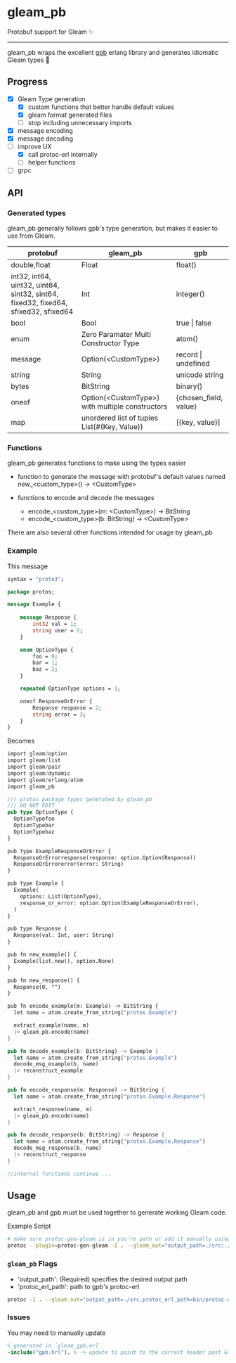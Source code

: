 # gleam_pb

Protobuf support for Gleam ✨

---

gleam_pb wraps the excellent [gpb](https://github.com/tomas-abrahamsson/gpb) erlang library and generates idiomatic Gleam types 🤘

## Progress

- [X] Gleam Type generation
  - [X] custom functions that better handle default values
  - [X] gleam format generated files
  - [ ] stop including unnecessary imports
- [X] message encoding
- [X] message decoding
- [ ] improve UX
  - [X] call protoc-erl internally
  - [ ] helper functions
- [ ] grpc

## API

### Generated types

gleam_pb generally follows gpb's type generation, but makes it easier to use from Gleam.

| protobuf | gleam_pb | gpb |
|---|---|---|
| double,float | Float | float() |
| int32, int64, uint32, uint64, sint32, sint64, fixed32, fixed64, sfixed32, sfixed64 | Int | integer() |
| bool | Bool | true \| false |
| enum | Zero Paramater Multi Constructor Type | atom() |
| message | Option(\<CustomType\>) | record \| undefined |
| string | String | unicode string |
| bytes | BitString | binary() |
| oneof | Option(\<CustomType\>) with multiple constructors | {chosen_field, value} |
| map | unordered list of tuples List(#(Key, Value)) | [{key, value}] |

### Functions

gleam_pb generates functions to make using the types easier

- function to generate the message with protobuf's default values named new_\<custom_type\>() -> \<CustomType\>

- functions to encode and decode the messages
  - encode_\<custom_type\>(m: \<CustomType\>) -> BitString
  - encode_\<custom_type\>(b: BitString) -> \<CustomType\>

There are also several other functions intended for usage by gleam_pb

### Example

This message

```protobuf
syntax = "proto3";

package protos;

message Example {
    
    message Response {
        int32 val = 1;
        string user = 2;
    }

    enum OptionType {
        foo = 0;
        bar = 1;
        baz = 2;
    }

    repeated OptionType options = 1;

    oneof ResponseOrError {
        Response response = 2;
        string error = 3;
    }
}
```

Becomes

```rust
import gleam/option
import gleam/list
import gleam/pair
import gleam/dynamic
import gleam/erlang/atom
import gleam_pb

/// protos package types generated by gleam_pb
/// DO NOT EDIT
pub type OptionType {
  OptionTypefoo
  OptionTypebar
  OptionTypebaz
}

pub type ExampleResponseOrError {
  ResponseOrErrorresponse(response: option.Option(Response))
  ResponseOrErrorerror(error: String)
}

pub type Example {
  Example(
    options: List(OptionType),
    response_or_error: option.Option(ExampleResponseOrError),
  )
}

pub type Response {
  Response(val: Int, user: String)
}

pub fn new_example() {
  Example(list.new(), option.None)
}

pub fn new_response() {
  Response(0, "")
}

pub fn encode_example(m: Example) -> BitString {
  let name = atom.create_from_string("protos.Example")

  extract_example(name, m)
  |> gleam_pb.encode(name)
}

pub fn decode_example(b: BitString) -> Example {
  let name = atom.create_from_string("protos.Example")
  decode_msg_example(b, name)
  |> reconstruct_example
}

pub fn encode_response(m: Response) -> BitString {
  let name = atom.create_from_string("protos.Example.Response")

  extract_response(name, m)
  |> gleam_pb.encode(name)
}

pub fn decode_response(b: BitString) -> Response {
  let name = atom.create_from_string("protos.Example.Response")
  decode_msg_response(b, name)
  |> reconstruct_response
}

//internal functions continue ...
```

## Usage

gleam_pb and gpb must be used together to generate working Gleam code.

Example Script

```bash
# make sure protoc-gen-gleam is in you're path or add it manually using --plugin
protoc --plugin=protoc-gen-gleam -I . --gleam_out="output_path=./src:./src" protos/*.proto
```

### `gleam_pb` Flags

- 'output_path': (Required) specifies the desired output path
- 'protoc_erl_path': path to gpb's protoc-erl

```bash
protoc -I . --gleam_out="output_path=./src,protoc_erl_path=bin/protoc-erl:./src" protos/*.proto
```

### Issues

You may need to manually update

```erlang
% generated in `gleam_gpb.erl`
-include("gpb.hrl"). % -> update to point to the correct header post Gleam compilation
```
